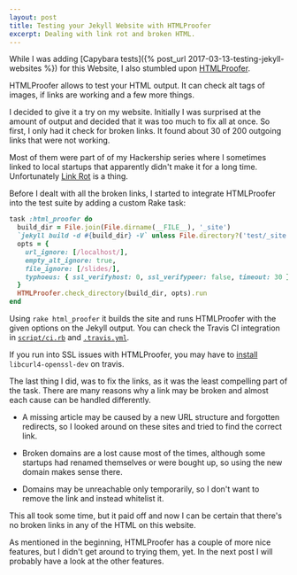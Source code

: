 ```yaml
---
layout: post
title: Testing your Jekyll Website with HTMLProofer
excerpt: Dealing with link rot and broken HTML.
---
```


While I was adding [Capybara tests]({% post_url 2017-03-13-testing-jekyll-websites %}) for this Website, I also stumbled upon [HTMLProofer](https://github.com/gjtorikian/html-proofer).

HTMLProofer allows to test your HTML output. It can check alt tags of images, if links are working and a few more things.

I decided to give it a try on my website. Initially I was surprised at the amount of output and decided that it was too much to fix all at once. So first, I only had it check for broken links. It found about 30 of 200 outgoing links that were not working.

Most of them were part of of my Hackership series where I sometimes linked to local startups that apparently didn't make it for a long time. Unfortunately [Link Rot](https://en.wikipedia.org/wiki/Link_rot) is a thing.

Before I dealt with all the broken links, I started to integrate HTMLProofer into the test suite by adding a custom Rake task:

```ruby
task :html_proofer do
  build_dir = File.join(File.dirname(__FILE__), '_site')
  `jekyll build -d #{build_dir} -V` unless File.directory?('test/_site')
  opts = {
    url_ignore: [/localhost/],
    empty_alt_ignore: true,
    file_ignore: [/slides/],
    typhoeus: { ssl_verifyhost: 0, ssl_verifypeer: false, timeout: 30 }
  }
  HTMLProofer.check_directory(build_dir, opts).run
end
```

Using `rake html_proofer` it builds the site and runs HTMLProofer with the given options on the Jekyll output.
You can check the Travis CI integration in [`script/ci.rb`](https://github.com/phansch/phansch.github.com/blob/master/script/ci.rb) and [`.travis.yml`](https://github.com/phansch/phansch.github.com/blob/master/.travis.yml).

If you run into SSL issues with HTMLProofer, you may have to [install](https://github.com/typhoeus/typhoeus/issues/568) `libcurl4-openssl-dev` on travis.

The last thing I did, was to fix the links, as it was the least compelling part of the task. There are many reasons why a link may be broken and almost each cause can be handled differently.

* A missing article may be caused by a new URL structure and forgotten redirects, so I looked around on these sites and tried to find the correct link.

* Broken domains are a lost cause most of the times, although some startups had renamed themselves or were bought up, so using the new domain makes sense there.

* Domains may be unreachable only temporarily, so I don't want to remove the link and instead whitelist it.

This all took some time, but it paid off and now I can be certain that there's no broken links in any of the HTML on this website.

As mentioned in the beginning, HTMLProofer has a couple of more nice features, but I didn't get around to trying them, yet. In the next post I will probably have a look at the other features.
